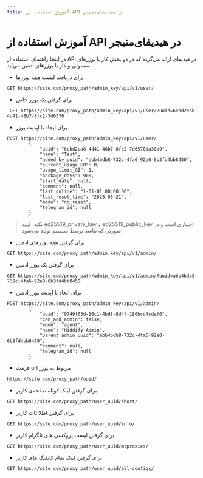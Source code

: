 ```yaml
---
title: آموزش استفاده از API در هیدیفای‌منیجر
---
```



# آموزش استفاده از API در هیدیفای‌منیجر

در اینجا راهنمای استفاده از API در هیدیفای ارائه می‌‌گردد که در دو بخش کار با یوزرهای معمولی و کار با یوزرهای ادمین می‌آید.

* برای دریافت لیست همه یوزرها
 ``` 
GET https://site.com/proxy_path/admin_key/api/v1/user/
``` 

* برای گرفتن یک یوزر خاص
``` 
 GET https://site.com/proxy_path/admin_key/api/v1/user/?uuid=6ebd2ea8-4d41-48b7-8fc2-7d6570
``` 

* برای ایجاد یا آپدیت یوزر

``` 
POST https://site.com/proxy_path/admin_key/api/v1/user/
        {
            "uuid": "6ebd2ea8-4d41-48b7-8fc2-7d6570da30a9",
            "name": "Test",
            "added_by_uuid": "abb4bdb8-732c-4fa6-92e0-6b3fd4bb8450",
            "current_usage_GB": 0,
            "usage_limit_GB": 1,
            "package_days": 900,
            "start_date": null,
            "comment": null,
            "last_online": "1-01-01 00:00:00",
            "last_reset_time": "2023-05-21",
            "mode": "no_reset",
            "telegram_id": null
        }
``` 
> نکته: فیلد ed25519_private_key و ed25519_public_key اختیاری است و در صورتی که نباشد توسط سیستم تولید می‌شود.

* برای گرفتن همه یوزرهای ادمین
``` 
GET https://site.com/proxy_path/admin_key/api/v1/admin/
``` 
* برای گرفتن  یک یوزر ادمین
``` 
GET https://site.com/proxy_path/admin_key/api/v1/admin/?uuid=abb4bdb8-732c-4fa6-92e0-6b3fd4bb8450
``` 
* برای ایجاد یا آپدیت یوزر ادمین
``` 
POST https://site.com/proxy_path/admin_key/api/v1/admin/
        {
            "uuid": "0749f63d-16c1-4bdf-8d4f-180bcd4cdef6",
            "can_add_admin": false,
            "mode": "agent",
            "name": "Hiddify-Admin",
            "parent_admin_uuid": "abb4bdb8-732c-4fa6-92e0-6b3fd4bb8450",
            "comment": null,
            "telegram_id": null
        }
``` 
* فرمت url مربوط به یوزر
``` 
https://site.com/proxy_path/uuid/
``` 
* برای گرفتن لینک کوتاه صفحه‌ی کاربر
```
GET https://site.com/proxy_path/user_uuid/short/
```
* برای گرفتن اطلاعات کاربر
```
GET https://site.com/proxy_path/user_uuid/info/
```
* برای گرفتن لیست پروکسی های تلگرام کاربر
```
GET https://site.com/proxy_path/user_uuid/mtproxies/
```
* برای گرفتن لینک تمام کانفیگ های کاربر
```
GET https://site.com/proxy_path/user_uuid/all-configs/
```
